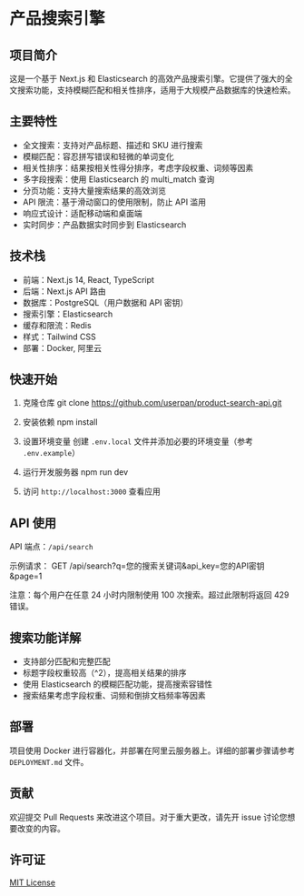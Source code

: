 # 产品搜索引擎

## 项目简介

这是一个基于 Next.js 和 Elasticsearch 的高效产品搜索引擎。它提供了强大的全文搜索功能，支持模糊匹配和相关性排序，适用于大规模产品数据库的快速检索。

## 主要特性

- 全文搜索：支持对产品标题、描述和 SKU 进行搜索
- 模糊匹配：容忍拼写错误和轻微的单词变化
- 相关性排序：结果按相关性得分排序，考虑字段权重、词频等因素
- 多字段搜索：使用 Elasticsearch 的 multi_match 查询
- 分页功能：支持大量搜索结果的高效浏览
- API 限流：基于滑动窗口的使用限制，防止 API 滥用
- 响应式设计：适配移动端和桌面端
- 实时同步：产品数据实时同步到 Elasticsearch

## 技术栈

- 前端：Next.js 14, React, TypeScript
- 后端：Next.js API 路由
- 数据库：PostgreSQL（用户数据和 API 密钥）
- 搜索引擎：Elasticsearch
- 缓存和限流：Redis
- 样式：Tailwind CSS
- 部署：Docker, 阿里云

## 快速开始

1. 克隆仓库
git clone https://github.com/userpan/product-search-api.git

2. 安装依赖
npm install

3. 设置环境变量
创建 `.env.local` 文件并添加必要的环境变量（参考 `.env.example`）

4. 运行开发服务器
npm run dev

5. 访问 `http://localhost:3000` 查看应用

## API 使用

API 端点：`/api/search`

示例请求：
GET /api/search?q=您的搜索关键词&api_key=您的API密钥&page=1

注意：每个用户在任意 24 小时内限制使用 100 次搜索。超过此限制将返回 429 错误。

## 搜索功能详解

- 支持部分匹配和完整匹配
- 标题字段权重较高（^2），提高相关结果的排序
- 使用 Elasticsearch 的模糊匹配功能，提高搜索容错性
- 搜索结果考虑字段权重、词频和倒排文档频率等因素

## 部署

项目使用 Docker 进行容器化，并部署在阿里云服务器上。详细的部署步骤请参考 `DEPLOYMENT.md` 文件。

## 贡献

欢迎提交 Pull Requests 来改进这个项目。对于重大更改，请先开 issue 讨论您想要改变的内容。

## 许可证

[MIT License](LICENSE)
